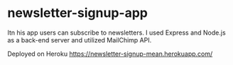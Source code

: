 # newsletter-signup-app
Itn his app users can subscribe to newsletters. I used Express and Node.js as a back-end server and utilized MailChimp API.

Deployed on Heroku https://newsletter-signup-mean.herokuapp.com/
